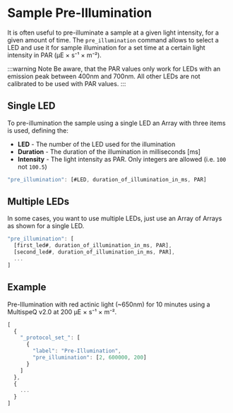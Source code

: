 # Sample Pre-Illumination

It is often useful to pre-illuminate a sample at a given light intensity, for a given amount of time. The `pre_illumination` command allows to select a LED and use it for sample illumination for a set time at a certain light intensity in PAR (µE × s⁻¹ × m⁻²).

:::warning Note
Be aware, that the PAR values only work for LEDs with an emission peak between 400nm and 700nm. All other LEDs are not calibrated to be used with PAR values.
:::

## Single LED

To pre-illumination the sample using a single LED an Array with three items is used, defining the:

+ **LED** - The number of the LED used for the illumination
+ **Duration** - The duration of the illumination in milliseconds [ms]
+ **Intensity** - The light intensity as PAR. Only integers are allowed (i.e. `100` not `100.5`)

```javascript
"pre_illumination": [#LED, duration_of_illumination_in_ms, PAR]
```

## Multiple LEDs

In some cases, you want to use multiple LEDs, just use an Array of Arrays as shown for a single LED.

```javascript
"pre_illumination": [
  [first_led#, duration_of_illumination_in_ms, PAR],
  [second_led#, duration_of_illumination_in_ms, PAR],
  ...
]
```

## Example

Pre-Illumination with red actinic light (~650nm) for 10 minutes using a MultispeQ v2.0 at 200 µE × s⁻¹ × m⁻².

```javascript
[
  {
    "_protocol_set_": [
      {
        "label": "Pre-Illumination",
        "pre_illumination": [2, 600000, 200]
      }
    ]
  },
  {
    ...
  }
]
```
